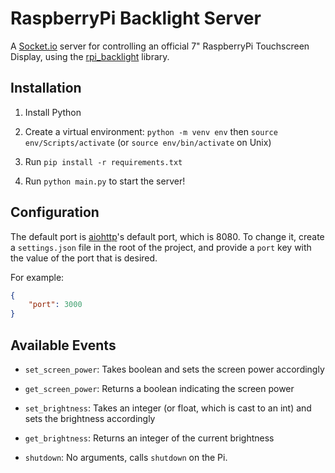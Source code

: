 # RaspberryPi Backlight Server

A [Socket.io](https://python-socketio.readthedocs.io/en/latest/index.html) server for controlling an official 7" RaspberryPi Touchscreen Display,
using the [rpi_backlight](https://pypi.org/project/rpi-backlight/) library.

## Installation

1. Install Python

2. Create a virtual environment: `python -m venv env` then `source env/Scripts/activate` (or `source env/bin/activate` on Unix)

3. Run `pip install -r requirements.txt`

4. Run `python main.py` to start the server!

## Configuration

The default port is [aiohttp](https://docs.aiohttp.org/en/stable/index.html)'s default port, which is 8080. To change it, create a `settings.json`
file in the root of the project, and provide a `port` key with the value of the port that is desired.

For example:

```json
{
    "port": 3000
}
```

## Available Events

- `set_screen_power`: Takes boolean and sets the screen power accordingly

- `get_screen_power`: Returns a boolean indicating the screen power

- `set_brightness`: Takes an integer (or float, which is cast to an int) and sets the brightness accordingly

- `get_brightness`: Returns an integer of the current brightness

- `shutdown`: No arguments, calls `shutdown` on the Pi.

